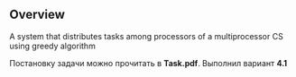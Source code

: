 ## Overview
A system that distributes tasks among processors of a multiprocessor CS using greedy algorithm

Постановку задачи можно прочитать в **Task.pdf**.
Выполнил вариант **4.1**
